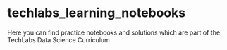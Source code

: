 # techlabs_learning_notebooks
Here you can find practice notebooks and solutions which are part of the TechLabs Data Science Curriculum
